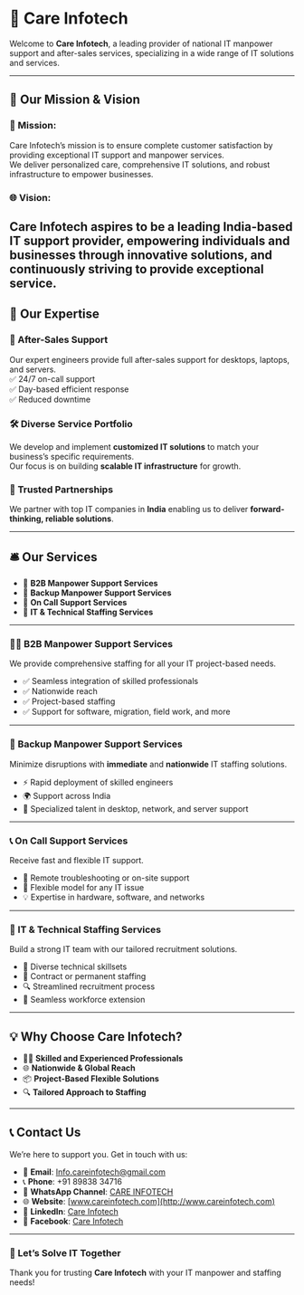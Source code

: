 # 💼 Care Infotech

Welcome to **Care Infotech**, a leading provider of national IT manpower support and after-sales services, specializing in a wide range of IT solutions and services.

---

## 🎯 Our Mission & Vision

### 🚀 Mission:
Care Infotech’s mission is to ensure complete customer satisfaction by providing exceptional IT support and manpower services.  
We deliver personalized care, comprehensive IT solutions, and robust infrastructure to empower businesses.

### 🌐 Vision:
Care Infotech aspires to be a leading India-based IT support provider, empowering individuals and businesses through innovative solutions, and continuously striving to provide exceptional service.
---

## 🧠 Our Expertise

### 🔧 After-Sales Support
Our expert engineers provide full after-sales support for desktops, laptops, and servers.  
✅ 24/7 on-call support  
✅ Day-based efficient response  
✅ Reduced downtime

### 🛠️ Diverse Service Portfolio
We develop and implement **customized IT solutions** to match your business’s specific requirements.  
Our focus is on building **scalable IT infrastructure** for growth.

### 🤝 Trusted Partnerships
We partner with top IT companies in **India**  enabling us to deliver **forward-thinking, reliable solutions**.

---

## 🛎️ Our Services

- 🔹 **B2B Manpower Support Services**  
- 🔹 **Backup Manpower Support Services**  
- 🔹 **On Call Support Services**  
- 🔹 **IT & Technical Staffing Services**

---

### 👨‍💻 B2B Manpower Support Services

We provide comprehensive staffing for all your IT project-based needs.

- ✅ Seamless integration of skilled professionals  
- ✅ Nationwide reach  
- ✅ Project-based staffing  
- ✅ Support for software, migration, field work, and more

---

### 🔄 Backup Manpower Support Services

Minimize disruptions with **immediate** and **nationwide** IT staffing solutions.

- ⚡ Rapid deployment of skilled engineers  
- 🌍 Support across India   
- 💼 Specialized talent in desktop, network, and server support

---

### 📞 On Call Support Services

Receive fast and flexible IT support.

- 🔧 Remote troubleshooting or on-site support  
- 🔁 Flexible model for any IT issue  
- 💡 Expertise in hardware, software, and networks

---

### 👥 IT & Technical Staffing Services

Build a strong IT team with our tailored recruitment solutions.

- 🧠 Diverse technical skillsets  
- 🔄 Contract or permanent staffing  
- 🔍 Streamlined recruitment process  
- 🧩 Seamless workforce extension

---

## 💡 Why Choose Care Infotech?

- 👨‍🔧 **Skilled and Experienced Professionals**  
- 🌐 **Nationwide & Global Reach**  
- 📦 **Project-Based Flexible Solutions**  
- 🔍 **Tailored Approach to Staffing**

---

## 📞 Contact Us

We’re here to support you. Get in touch with us:

- 📧 **Email**: [Info.careinfotech@gmail.com](mailto:Info.careinfotech@gmail.com)  
- 📞 **Phone**: +91 89838 34716  
- 💬 **WhatsApp Channel**: [CARE INFOTECH](https://whatsapp.com/channel/0029VaAMqWnJZg454M5epE0T)
- 🌐 **Website**: [www.careinfotech.com](http://www.careinfotech.com)
- 🔗 **LinkedIn**: [Care Infotech](https://www.linkedin.com/company/care-infotech)
- 📘 **Facebook**: [Care Infotech](https://www.facebook.com/thecareinfotech)

---

### 🤝 Let’s Solve IT Together  
Thank you for trusting **Care Infotech** with your IT manpower and staffing needs!
